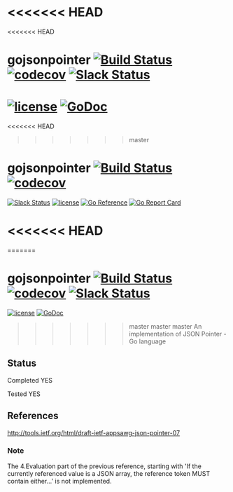 <<<<<<< HEAD
=======
<<<<<<< HEAD
# gojsonpointer [![Build Status](https://travis-ci.org/go-openapi/jsonpointer.svg?branch=master)](https://travis-ci.org/go-openapi/jsonpointer) [![codecov](https://codecov.io/gh/go-openapi/jsonpointer/branch/master/graph/badge.svg)](https://codecov.io/gh/go-openapi/jsonpointer) [![Slack Status](https://slackin.goswagger.io/badge.svg)](https://slackin.goswagger.io)

[![license](http://img.shields.io/badge/license-Apache%20v2-orange.svg)](https://raw.githubusercontent.com/go-openapi/jsonpointer/master/LICENSE) [![GoDoc](https://godoc.org/github.com/go-openapi/jsonpointer?status.svg)](http://godoc.org/github.com/go-openapi/jsonpointer)
=======
<<<<<<< HEAD
>>>>>>> master
# gojsonpointer [![Build Status](https://github.com/go-openapi/jsonpointer/actions/workflows/go-test.yml/badge.svg)](https://github.com/go-openapi/jsonpointer/actions?query=workflow%3A"go+test") [![codecov](https://codecov.io/gh/go-openapi/jsonpointer/branch/master/graph/badge.svg)](https://codecov.io/gh/go-openapi/jsonpointer)

[![Slack Status](https://slackin.goswagger.io/badge.svg)](https://slackin.goswagger.io)
[![license](http://img.shields.io/badge/license-Apache%20v2-orange.svg)](https://raw.githubusercontent.com/go-openapi/jsonpointer/master/LICENSE)
[![Go Reference](https://pkg.go.dev/badge/github.com/go-openapi/jsonpointer.svg)](https://pkg.go.dev/github.com/go-openapi/jsonpointer)
[![Go Report Card](https://goreportcard.com/badge/github.com/go-openapi/jsonpointer)](https://goreportcard.com/report/github.com/go-openapi/jsonpointer)

<<<<<<< HEAD
=======
=======
# gojsonpointer [![Build Status](https://travis-ci.org/go-openapi/jsonpointer.svg?branch=master)](https://travis-ci.org/go-openapi/jsonpointer) [![codecov](https://codecov.io/gh/go-openapi/jsonpointer/branch/master/graph/badge.svg)](https://codecov.io/gh/go-openapi/jsonpointer) [![Slack Status](https://slackin.goswagger.io/badge.svg)](https://slackin.goswagger.io)

[![license](http://img.shields.io/badge/license-Apache%20v2-orange.svg)](https://raw.githubusercontent.com/go-openapi/jsonpointer/master/LICENSE) [![GoDoc](https://godoc.org/github.com/go-openapi/jsonpointer?status.svg)](http://godoc.org/github.com/go-openapi/jsonpointer)
>>>>>>> master
>>>>>>> master
>>>>>>> master
An implementation of JSON Pointer - Go language

## Status
Completed YES

Tested YES

## References
http://tools.ietf.org/html/draft-ietf-appsawg-json-pointer-07

### Note
The 4.Evaluation part of the previous reference, starting with 'If the currently referenced value is a JSON array, the reference token MUST contain either...' is not implemented.
